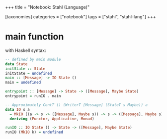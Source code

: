 +++
title = "Notebook: Stahl (Language)"

[taxonomies]
categories = ["notebook"]
tags = ["stahl", "stahl-lang"]
+++

main function
=============

with Haskell syntax:

```haskell
-- defined by main module
data State
initState :: State
initState = undefined
main :: [Message] -> IO State ()
main = undefined

entrypoint :: [Message] -> State -> ([Message], Maybe State)
entrypoint = runIO . main

-- Approximately ContT () (WriterT [Message] (StateT s Maybe)) a
data IO s a
  = MkIO ((a -> s -> ([Message], Maybe s)) -> s -> ([Message], Maybe s))
  deriving (Functor, Applicative, Monad)

runIO :: IO State () -> State -> ([Message], Maybe State)
runIO (MkIO k) = undefined
```
